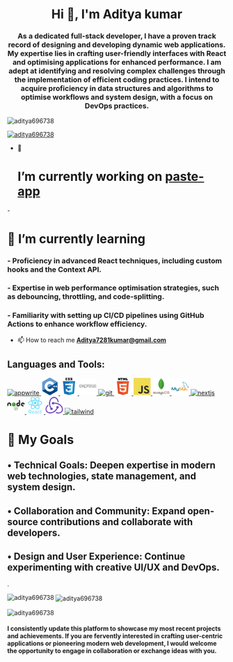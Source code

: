 <h1 align="center">Hi 👋, I'm Aditya kumar</h1>
<h3 align="center">As a dedicated full-stack developer, I have a proven track record of designing and developing dynamic web applications. My expertise lies in crafting user-friendly interfaces with React and optimising applications for enhanced performance. I am adept at identifying and resolving complex challenges through the implementation of efficient coding practices. I intend to acquire proficiency in data structures and algorithms to optimise workflows and system design, with a focus on DevOps practices.</h3>

<p align="left"> <img src="https://komarev.com/ghpvc/?username=aditya696738&label=Profile%20views&color=0e75b6&style=flat" alt="aditya696738" /> </p>

<p align="left"> <a href="https://github.com/ryo-ma/github-profile-trophy"><img src="https://github-profile-trophy.vercel.app/?username=aditya696738" alt="aditya696738" /></a> </p>

- 🔭 <h1>I’m currently working on [paste-app](https://react-pasteapp.vercel.app)</h1>

-<h1> 🌱 I’m currently learning</h1>
  
<h3>- Proficiency in advanced React techniques, including custom hooks and the Context API.</h3>
<h3>- Expertise in web performance optimisation strategies, such as debouncing, throttling, and code-splitting.</h3>
<h3>- Familiarity with setting up CI/CD pipelines using GitHub Actions to enhance workflow efficiency.</h3>

- 📫 How to reach me **Aditya7281kumar@gmail.com**

<h2 align="left">Languages and Tools:</h2>
<p align="left"> <a href="https://appwrite.io" target="_blank" rel="noreferrer"> <img src="https://www.vectorlogo.zone/logos/appwriteio/appwriteio-icon.svg" alt="appwrite" width="40" height="40"/> </a> <a href="https://www.w3schools.com/cpp/" target="_blank" rel="noreferrer">
  <img src="https://raw.githubusercontent.com/devicons/devicon/master/icons/cplusplus/cplusplus-original.svg" alt="cplusplus" width="40" height="40"/> </a> <a href="https://www.w3schools.com/css/" target="_blank" rel="noreferrer"> <img src="https://raw.githubusercontent.com/devicons/devicon/master/icons/css3/css3-original-wordmark.svg" alt="css3" width="40" height="40"/> </a> <a href="https://expressjs.com" target="_blank" rel="noreferrer">
    <img src="https://raw.githubusercontent.com/devicons/devicon/master/icons/express/express-original-wordmark.svg" alt="express" width="40" height="40"/> </a> <a href="https://git-scm.com/" target="_blank" rel="noreferrer"> <img src="https://www.vectorlogo.zone/logos/git-scm/git-scm-icon.svg" alt="git" width="40" height="40"/> </a> <a href="https://www.w3.org/html/" target="_blank" rel="noreferrer"> <img src="https://raw.githubusercontent.com/devicons/devicon/master/icons/html5/html5-original-wordmark.svg" alt="html5" width="40" height="40"/> </a> <a href="https://developer.mozilla.org/en-US/docs/Web/JavaScript" target="_blank" rel="noreferrer"> <img src="https://raw.githubusercontent.com/devicons/devicon/master/icons/javascript/javascript-original.svg" alt="javascript" width="40" height="40"/> </a> <a href="https://www.mongodb.com/" target="_blank" rel="noreferrer"> <img src="https://raw.githubusercontent.com/devicons/devicon/master/icons/mongodb/mongodb-original-wordmark.svg" alt="mongodb" width="40" height="40"/> </a> <a href="https://www.mysql.com/" target="_blank" rel="noreferrer"> <img src="https://raw.githubusercontent.com/devicons/devicon/master/icons/mysql/mysql-original-wordmark.svg" alt="mysql" width="40" height="40"/> </a> <a href="https://nextjs.org/" target="_blank" rel="noreferrer"> <img src="https://cdn.worldvectorlogo.com/logos/nextjs-2.svg" alt="nextjs" width="40" height="40"/> </a> <a href="https://nodejs.org" target="_blank" rel="noreferrer"> <img src="https://raw.githubusercontent.com/devicons/devicon/master/icons/nodejs/nodejs-original-wordmark.svg" alt="nodejs" width="40" height="40"/> </a> <a href="https://reactjs.org/" target="_blank" rel="noreferrer"> <img src="https://raw.githubusercontent.com/devicons/devicon/master/icons/react/react-original-wordmark.svg" alt="react" width="40" height="40"/> </a> <a href="https://redux.js.org" target="_blank" rel="noreferrer"> <img src="https://raw.githubusercontent.com/devicons/devicon/master/icons/redux/redux-original.svg" alt="redux" width="40" height="40"/> </a> <a href="https://tailwindcss.com/" target="_blank" rel="noreferrer"> <img src="https://www.vectorlogo.zone/logos/tailwindcss/tailwindcss-icon.svg" alt="tailwind" width="40" height="40"/> </a> </p>
<p> <h1>🎯 My Goals</h1>
	<h2>•	Technical Goals: Deepen expertise in modern web technologies, state management, and system design.</h2>
	<h2>•	Collaboration and Community: Expand open-source contributions and collaborate with developers.</h2>
	<h2>•	Design and User Experience: Continue experimenting with creative UI/UX and DevOps.</h2>.
</P>
<p><img align="left" src="https://github-readme-stats.vercel.app/api/top-langs?username=aditya696738&show_icons=true&locale=en&layout=compact" alt="aditya696738" /></p>

<p>&nbsp;<img align="center" src="https://github-readme-stats.vercel.app/api?username=aditya696738&show_icons=true&locale=en" alt="aditya696738" /></p>

<p><img align="center" src="https://github-readme-streak-stats.herokuapp.com/?user=aditya696738&" alt="aditya696738" /></p>

<h4>I consistently update this platform to showcase my most recent projects and achievements. If you are fervently interested in crafting user-centric applications or pioneering modern web development, I would welcome the opportunity to engage in collaboration or exchange ideas with you.
</h4>
